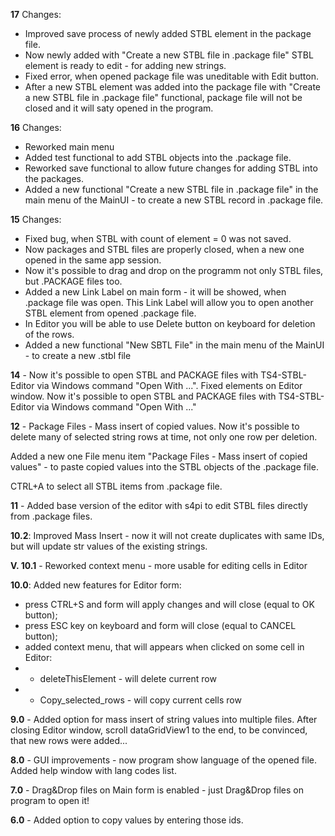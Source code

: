 **17** Changes:
 - Improved save process of newly added STBL element in the package file.
 - Now newly added with "Create a new STBL file in .package file" STBL element is ready to edit - for adding new strings.
 - Fixed error, when opened package file was uneditable with Edit button.
 - After a new STBL element was added into the package file with "Create a new STBL file in .package file" functional, package file will not be closed and it will saty opened in the program.


**16** Changes:
 - Reworked main menu 
 - Added test functional to add STBL objects into the .package file.
 - Reworked save functional to allow future changes for adding STBL into the packages.
 - Added a new functional "Create a new STBL file in .package file" in the main menu of the MainUI - to create a new STBL record in .package file.

**15** Changes:
 - Fixed bug, when STBL with count of element = 0 was not saved.
 - Now packages and STBL files are properly closed, when a new one opened in the same app session.
 - Now it's possible to drag and drop on the programm not only STBL files, but .PACKAGE files too.
 - Added a new Link Label on main form - it will be showed, when .package file was open. This Link Label will allow you to open another STBL element from opened .package file. 
 - In Editor you will be able to use Delete button on keyboard for deletion of the rows.
 - Added a new functional "New SBTL File" in the main menu of the MainUI - to create a new .stbl file

**14** - Now it's possible to open STBL and PACKAGE files with TS4-STBL-Editor via Windows command "Open With ...".
Fixed elements on Editor window.
Now it's possible to open STBL and PACKAGE files with TS4-STBL-Editor via Windows command "Open With ..."

**12** - Package Files - Mass insert of copied values.
Now it's possible to delete many of selected string rows at time, not only one row per deletion.

Added a new one File menu item "Package Files - Mass insert of copied values" - to paste copied values into the STBL objects of the .package file.

CTRL+A to select all STBL items from .package file.

**11** - Added base version of the editor with s4pi to edit STBL files directly from .package files.

**10.2**: Improved Mass Insert - now it will not create duplicates with same IDs, but will update str values of the existing strings.

**V. 10.1** - Reworked context menu - more usable for editing cells in Editor

**10.0**: Added new features for Editor form:
 - press CTRL+S and form will apply changes and will close (equal to OK button);
 - press ESC key on keyboard and form will close (equal to CANCEL button);
 - added context menu, that will appears when clicked on some cell in Editor:
 - - deleteThisElement - will delete current row
 - - Copy_selected_rows - will copy current cells row

**9.0** - Added option for mass insert of string values into multiple files. After closing Editor window, scroll dataGridView1 to the end, to be convinced, that new rows were added...

**8.0** - GUI improvements - now program show language of the opened file.
Added help window with lang codes list.

**7.0** - Drag&Drop files on Main form is enabled - just Drag&Drop files on program to open it!

**6.0** - Added option to copy values by entering those ids.
